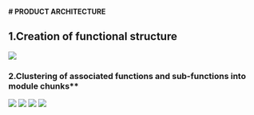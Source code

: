 **# PRODUCT ARCHITECTURE**
## 1.Creation of functional structure 
![](https://user-images.githubusercontent.com/42509999/49527662-67a08e80-f8d8-11e8-89a6-5b82326dad0a.PNG)

### 2.Clustering of associated functions and sub-functions into module chunks**
![](https://user-images.githubusercontent.com/42509999/49527715-7f781280-f8d8-11e8-8a02-107e0e3d1153.PNG)
![](https://user-images.githubusercontent.com/42509999/49527722-843cc680-f8d8-11e8-9f59-48dc15ffa1f6.PNG)
![](https://user-images.githubusercontent.com/42509999/49527735-899a1100-f8d8-11e8-94d9-403b1c50d5d4.PNG)
![](https://user-images.githubusercontent.com/42509999/49527752-928ae280-f8d8-11e8-95b1-7aa87e8c5cb9.PNG)